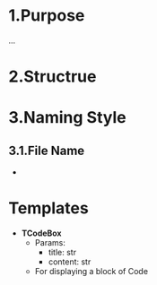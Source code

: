 # 1.Purpose
...
# 2.Structrue

# 3.Naming Style
## 3.1.File Name
- 

# Templates
- **TCodeBox**
    - Params:
        - title: str
        - content: str
    - For displaying a block of Code